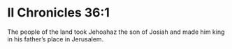 # II Chronicles 36:1

The people of the land took Jehoahaz the son of Josiah and made him king in his father’s place in Jerusalem.
